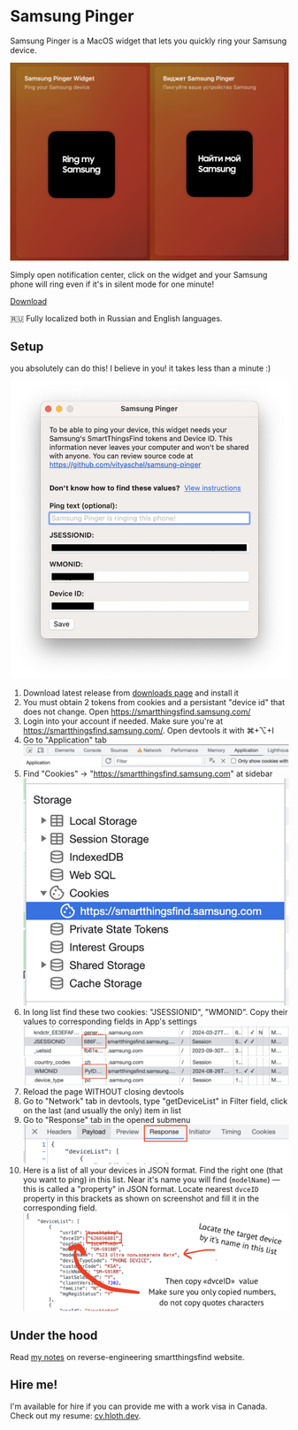 # Samsung Pinger

Samsung Pinger is a MacOS widget that lets you quickly ring your Samsung device.

![Widget Gallery Screenshot](./docs/preview-widget-gallery.png)

Simply open notification center, click on the widget and your Samsung phone will ring even if it's in silent mode for one minute!

[Download](https://github.com/vityaschel/samsung-pinger/releases)

🇷🇺 Fully localized both in Russian and English languages.

## Setup

you absolutely can do this! I believe in you! it takes less than a minute :)

![Screnshot](./docs/preview-screenshot.png)

1. Download latest release from [downloads page](https://github.com/vityaschel/samsung-pinger/releases) and install it
2. You must obtain 2 tokens from cookies and a persistant "device id" that does not change. Open https://smartthingsfind.samsung.com/
3. Login into your account if needed. Make sure you're at https://smartthingsfind.samsung.com/. Open devtools it with ⌘+⌥+I
4. Go to "Application" tab ![Screenshot](./docs/setup-1.png)
5. Find "Cookies" -> "https://smartthingsfind.samsung.com" at sidebar ![Screenshot](./docs/setup-2.png)
6. In long list find these two cookies: "JSESSIONID", "WMONID". Copy their values to corresponding fields in App's settings ![Screenshot](./docs/setup-3.png) ![Screenshot](./docs/setup-4.png)
7. Reload the page WITHOUT closing devtools
8. Go to "Network" tab in devtools, type "getDeviceList" in Filter field, click on the last (and usually the only) item in list
9. Go to "Response" tab in the opened submenu ![Screenshot](./docs/setup-6.png)
10. Here is a list of all your devices in JSON format. Find the right one (that you want to ping) in this list. Near it's name you will find (`modelName`) — this is called a "property" in JSON format. Locate nearest `dvceID` property in this brackets as shown on screenshot and fill it in the corresponding field. ![Screenshot](./docs/setup-7.png)

## Under the hood

Read [my notes](https://gist.github.com/VityaSchel/fe8945c0189bbaabed420003bdf3216d) on reverse-engineering smartthingsfind website.

## Hire me!

I'm available for hire if you can provide me with a work visa in Canada. Check out my resume: [cv.hloth.dev](https://cv.hloth.dev).